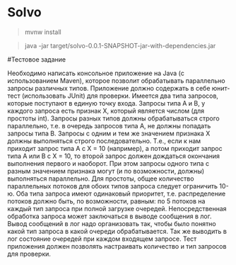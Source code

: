 # Solvo

>mvnw install

>java -jar target/solvo-0.0.1-SNAPSHOT-jar-with-dependencies.jar 

#Тестовое задание

Необходимо написать консольное приложение на Java (с использованием Maven), которое позволит обрабатывать параллельно запросы различных типов. Приложение должно содержать в себе юнит-тест (использовать JUnit) для проверки.
Имеется два типа запросов, которые поступают в единую точку входа. Запросы типа А и В, у каждого запроса есть признак Х, который является числом (для простоты int). Запросы разных типов должны обрабатываться строго параллельно, т.е. в очередь запросов типа А, не должны попадать запросы типа В. Запросы с одним и тем же значением признака Х должны выполняться строго последовательно. Т.е., если к нам приходит запрос типа А с Х = 10 (например), а потом приходит запрос типа А или В с Х = 10, то второй запрос должен дождаться окончания выполнения первого и наоборот. При этом запросы одного типа с разным значением признака могут (и по возможности, должны) выполняться параллельно.
Для простоты, общее количество параллельных потоков для обоих типов запроса следует ограничить 10-ю. Оба типа запроса имеют одинаковый приоритет, т.е. распределение потоков должно быть, по возможности, равным: по 5 потоков на каждый тип запроса при полной загрузке очередей.
Непосредственная обработка запроса может заключаться в выводе сообщения в лог. Вывод сообщений в лог надо организовать так, чтобы было понятно какой тип запроса в какой очереди обрабатывается. Так же выводить в лог состояние очередей при каждом входящем запросе.
Тест приложения должен позволять настраивать количество и тип запросов для проверки.
